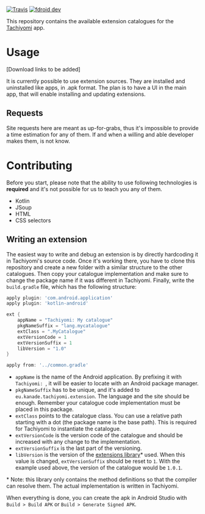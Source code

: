 [![Travis](https://img.shields.io/travis/inorichi/tachiyomi-extensions.svg)](https://travis-ci.org/inorichi/tachiyomi-extensions)
[![fdroid dev](https://img.shields.io/badge/stable-wiki-blue.svg)](//github.com/inorichi/tachiyomi/wiki/FDroid-for-dev-versions)

This repository contains the available extension catalogues for the [Tachiyomi](https://github.com/inorichi/tachiyomi) app.

# Usage

[Download links to be added]

It is currently possible to use extension sources. They are installed and uninstalled like apps, in .apk format. The plan is to have a UI in the main app, that will enable installing and updating extensions.

## Requests

Site requests here are meant as up-for-grabs, thus it's impossible to provide a time estimation for any of them. If and when a willing and able developer makes them, is not know.

# Contributing

Before you start, please note that the ability to use following technologies is **required** and it's not possible for us to teach you any of them.
* Kotlin
* JSoup
* HTML
* CSS selectors

## Writing an extension

The easiest way to write and debug an extension is by directly hardcoding it in Tachiyomi's source code. Once it's working there, you have to clone this repository and create a new folder with a similar structure to the other catalogues. Then copy your catalogue implementation and make sure to change the package name if it was different in Tachiyomi. Finally, write the `build.gradle` file, which has the following structure:

```gradle
apply plugin: 'com.android.application'
apply plugin: 'kotlin-android'

ext {
    appName = "Tachiyomi: My catalogue"
    pkgNameSuffix = "lang.mycatalogue"
    extClass = ".MyCatalogue"
    extVersionCode = 1
    extVersionSuffix = 1
    libVersion = "1.0"
}

apply from: '../common.gradle'
```

* `appName` is the name of the Android application. By prefixing it with `Tachiyomi: `, it will be easier to locate with an Android package manager.
* `pkgNameSuffix` has to be unique, and it's added to `eu.kanade.tachiyomi.extension`. The language and the site should be enough. Remember your catalogue code implementation must be placed in this package.
* `extClass` points to the catalogue class. You can use a relative path starting with a dot (the package name is the base path). This is required for Tachiyomi to instantiate the catalogue.
* `extVersionCode` is the version code of the catalogue and should be increased with any change to the implementation.
* `extVersionSuffix` is the last part of the versioning.
* `libVersion` is the version of the [extensions library](https://github.com/inorichi/tachiyomi-extensions-lib)* used. When this value is changed, `extVersionSuffix` should be reset to `1`. With the example used above, the version of the catalogue would be `1.0.1`.

\* Note: this library only contains the method definitions so that the compiler can resolve them. The actual implementation is written in Tachiyomi.

When everything is done, you can create the apk in Android Studio with `Build > Build APK` or `Build > Generate Signed APK`.
